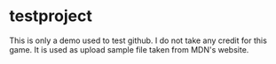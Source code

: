 # testproject

This is only a demo used to test github. I do not take any credit for this game. It is used as upload sample file taken from MDN's website.
